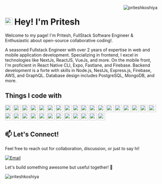 <img align="right" src="https://visitor-badge.laobi.icu/badge?page_id=priteshkoshiya/priteshkoshiya" alt="priteshkoshiya">    
<!-- [![Typing SVG](https://readme-typing-svg.herokuapp.com?center=true&lines=This+is+HalemoGPA;Nice+to+meet+you+%F0%9F%91%8B)](https://git.io/typing-svg)       -->

<h1><img src="https://emojis.slackmojis.com/emojis/images/1531849430/4246/blob-sunglasses.gif?1531849430" width="24"/> Hey! I'm Pritesh</h1>

Welcome to my page!
I'm Pritesh, FullStack Software Engineer & Enthusiastic about open-source collaborative coding!.

A seasoned Fullstack Engineer with over 2 years of expertise in web and mobile application development. Specializing in frontend, I excel in technologies like NextJs, ReactJS, VueJs, and more. On the mobile front, I'm proficient in React Native CLI, Expo, Fastlane, and Firebase. Backend development is a forte with skills in Node.js, NestJs, Express.js, Firebase, AWS, and GraphQL. Database design includes PostgreSQL, MongoDB, and more.


## Things I code with

  <p>
          <img src="https://github.com/get-icon/geticon/raw/master/icons/react.svg" width="24px" height="24px" />
          <img src="https://github.com/get-icon/geticon/raw/master/icons/nextjs.svg" width="24px" height="24px" />
          <img src="https://github.com/get-icon/geticon/raw/master/icons/nestjs.svg" width="24px" height="24px" />
          <img src="https://github.com/get-icon/geticon/raw/master/icons/vue.svg" width="24px" height="24px" />
          <img src="https://github.com/get-icon/geticon/raw/master/icons/android-icon.svg" width="24px" height="24px" />
          <img src="https://github.com/get-icon/geticon/raw/master/icons/ios.svg" width="24px" height="24px" />
          <img src="https://github.com/get-icon/geticon/raw/master/icons/aws.svg" width="24px" height="24px" />
          <img src="https://github.com/get-icon/geticon/raw/master/icons/postman.svg" width="24px" height="24px" />
          <img src="https://github.com/get-icon/geticon/raw/master/icons/kafka.svg" width="24px" height="24px" />
          <img src="https://github.com/get-icon/geticon/raw/master/icons/kubernetes.svg" width="24px" height="24px" />
          <img src="https://github.com/get-icon/geticon/raw/master/icons/bash.svg" width="24px" height="24px" />
          <img src="https://github.com/get-icon/geticon/raw/master/icons/docker-icon.svg" width="24px" height="24px" />
          <img src="https://github.com/get-icon/geticon/raw/master/icons/express.svg" width="24px" height="24px" />
          <img src="https://github.com/get-icon/geticon/raw/master/icons/git-icon.svg" width="24px" height="24px" />
          <img src="https://github.com/get-icon/geticon/raw/master/icons/github-icon.svg" width="24px" height="24px" />
          <img src="https://github.com/get-icon/geticon/raw/master/icons/google-icon.svg" width="24px" height="24px" />
          <img src="https://github.com/get-icon/geticon/raw/master/icons/javascript.svg" width="24px" height="24px" />
          <img src="https://github.com/get-icon/geticon/raw/master/icons/jest.svg" width="24px" height="24px" />
          <img src="https://github.com/get-icon/geticon/raw/master/icons/linux-tux.svg" width="24px" height="24px" />
          <img
            src="https://github.com/get-icon/geticon/raw/master/icons/microsoft-windows.svg"
            width="24px"
            height="24px"
          />
          <img src="https://github.com/get-icon/geticon/raw/master/icons/mongodb-icon.svg" width="24px" height="24px" />
          <img src="https://github.com/get-icon/geticon/raw/master/icons/nginx.svg" width="24px" height="24px" />
          <img src="https://github.com/get-icon/geticon/raw/master/icons/nodejs-icon.svg" width="24px" height="24px" />
          <img src="https://github.com/get-icon/geticon/raw/master/icons/npm.svg" width="24px" height="24px" />
          <img src="https://github.com/get-icon/geticon/raw/master/icons/prettier.svg" width="24px" height="24px" />
          <img src="https://github.com/get-icon/geticon/raw/master/icons/puppeteer.svg" width="24px" height="24px" />
          <img src="https://github.com/get-icon/geticon/raw/master/icons/threejs.svg" width="24px" height="24px" />
          <img
            src="https://github.com/get-icon/geticon/raw/master/icons/typescript-icon.svg"
            width="24px"
            height="24px"
          />
          <img src="https://github.com/get-icon/geticon/raw/master/icons/ubuntu.svg" width="24px" height="24px" />
          <img src="https://github.com/get-icon/geticon/raw/master/icons/webpack.svg" width="24px" height="24px" />
        </p>

## 📫 Let's Connect!

Feel free to reach out for collaboration, discussion, or just to say hi!

<!-- [![Twitter](https://img.shields.io/badge/Twitter-%40parthdev-green)](https://twitter.com/parth_vaghani) -->
[![Email](https://img.shields.io/badge/Email-send%20a%20message-red)](mailto:koshiyapritesh21@gmail.com)

Let's build something awesome but useful together! 🚀

<p><img align="left" src="https://github-readme-stats.vercel.app/api/top-langs?username=priteshkoshiya&show_icons=true&locale=en&layout=compact" alt="priteshkoshiya" /></p>

<!-- <p>&nbsp;<img align="center" src="https://github-readme-stats.vercel.app/api?username=priteshkoshiya&show_icons=true&locale=en" alt="priteshkoshiya" /></p>  -->
